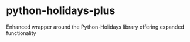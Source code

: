 # python-holidays-plus
Enhanced wrapper around the Python-Holidays library offering expanded functionality
